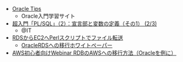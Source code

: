 - [Oracle Tips](https://sql-oracle.com/)
  - Oracle入門学習サイト
- [超入門「PL/SQL」（2）：宣言部と変数の定義（その1） (2/3)](https://www.atmarkit.co.jp/ait/articles/1705/17/news006_2.html)
  - @IT
- [RDSからEC2へPerlスクリプトでファイル転送](https://xp-cloud.jp/blog/2018/02/06/2955/)
  - [OracleRDSへの移行ホワイトペーパー](https://d0.awsstatic.com/whitepapers/strategies-for-migrating-oracle-database-to-aws.pdf)
- [AWS初心者向けWebinar RDBのAWSへの移行方法（Oracleを例に）](slideshare.net/AmazonWebServicesJapan/20150728-rd-bmigrationpublic)

